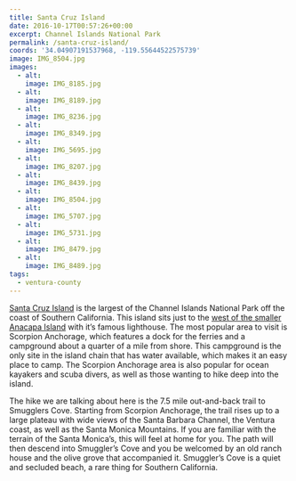 ```yaml
---
title: Santa Cruz Island
date: 2016-10-17T00:57:26+00:00
excerpt: Channel Islands National Park
permalink: /santa-cruz-island/
coords: '34.04907191537968, -119.55644522575739'
image: IMG_8504.jpg
images:
  - alt: 
    image: IMG_8185.jpg
  - alt: 
    image: IMG_8189.jpg
  - alt: 
    image: IMG_8236.jpg
  - alt: 
    image: IMG_8349.jpg
  - alt: 
    image: IMG_5695.jpg
  - alt: 
    image: IMG_8207.jpg
  - alt: 
    image: IMG_8439.jpg
  - alt: 
    image: IMG_8504.jpg
  - alt: 
    image: IMG_5707.jpg
  - alt: 
    image: IMG_5731.jpg
  - alt: 
    image: IMG_8479.jpg
  - alt: 
    image: IMG_8489.jpg
tags:
  - ventura-county
---
```

<a href="https://www.nps.gov/chis/planyourvisit/santa-cruz-things-to-do.htm">Santa Cruz Island</a> is the largest of the Channel Islands National Park off the coast of Southern California. This island sits just to the <a href="http://trailcoffee.net/anacapa-island/">west of the smaller Anacapa Island</a> with it’s famous lighthouse. The most popular area to visit is Scorpion Anchorage, which features a dock for the ferries and a campground about a quarter of a mile from shore. This campground is the only site in the island chain that has water available, which makes it an easy place to camp. The Scorpion Anchorage area is also popular for ocean kayakers and scuba divers, as well as those wanting to hike deep into the island.

The hike we are talking about here is the 7.5 mile out-and-back trail to Smugglers Cove. Starting from Scorpion Anchorage, the trail rises up to a large plateau with wide views of the Santa Barbara Channel, the Ventura coast, as well as the Santa Monica Mountains. If you are familiar with the terrain of the Santa Monica’s, this will feel at home for you. The path will then descend into Smuggler’s Cove and you be welcomed by an old ranch house and the olive grove that accompanied it. Smuggler’s Cove is a quiet and secluded beach, a rare thing for Southern California.

